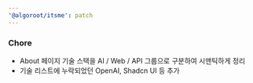 ```yaml
---
'@algoroot/itsme': patch
---
```


### Chore

- About 페이지 기술 스택을 AI / Web / API 그룹으로 구분하여 시맨틱하게 정리
- 기술 리스트에 누락되었던 OpenAI, Shadcn UI 등 추가
